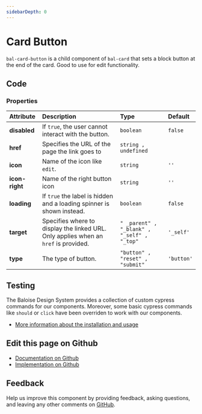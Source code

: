 ```yaml
---
sidebarDepth: 0
---
```



# Card Button

`bal-card-button` is a child component of `bal-card` that sets a block button at the end of the card. Good to use for edit functionality.




<ClientOnly><docs-component-tabs></docs-component-tabs></ClientOnly>

<!-- docs:child of bal-card -->


## Code



### Properties


| Attribute      | Description                                                                         | Type                                                  | Default               |
| :------------- | :---------------------------------------------------------------------------------- | :---------------------------------------------------- | :-------------------- |
| **disabled**   | If `true`, the user cannot interact with the button.                                | <code>boolean</code>                                  | <code>false</code>    |
| **href**       | Specifies the URL of the page the link goes to                                      | <code>string , undefined</code>                       |                       |
| **icon**       | Name of the icon like `edit`.                                                       | <code>string</code>                                   | <code>''</code>       |
| **icon-right** | Name of the right button icon                                                       | <code>string</code>                                   | <code>''</code>       |
| **loading**    | If `true` the label is hidden and a loading spinner is shown instead.               | <code>boolean</code>                                  | <code>false</code>    |
| **target**     | Specifies where to display the linked URL. Only applies when an `href` is provided. | <code>" _parent" , "_blank" , "_self" , "_top"</code> | <code>'_self'</code>  |
| **type**       | The type of button.                                                                 | <code>"button" , "reset" , "submit"</code>            | <code>'button'</code> |

## Testing

The Baloise Design System provides a collection of custom cypress commands for our components. Moreover, some basic cypress commands like `should` or `click` have been overriden to work with our components.

- [More information about the installation and usage](/components/tooling/testing.html)



## Edit this page on Github

* [Documentation on Github](https://github.com/baloise/design-system/blob/master/docs/src/components/components/bal-card-button.md)
* [Implementation on Github](https://github.com/baloise/design-system/blob/master/packages/components/src/components/bal-card-button)

## Feedback

Help us improve this component by providing feedback, asking questions, and leaving any other comments on [GitHub](https://github.com/baloise/design-system/issues/new).

